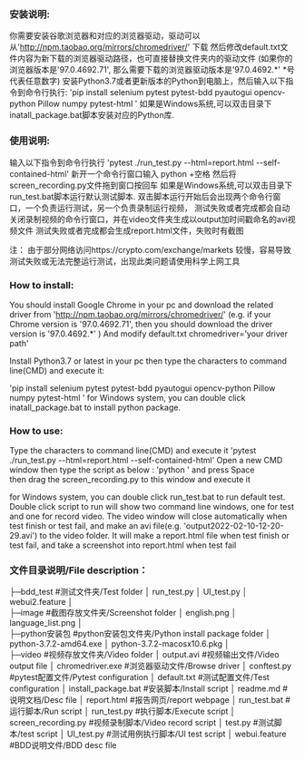 ### 安装说明: 
你需要安装谷歌浏览器和对应的浏览器驱动，驱动可以从'http://npm.taobao.org/mirrors/chromedriver/'  下载
然后修改default.txt文件内容为新下载的浏览器驱动路径，也可直接替换文件夹内的驱动文件
(如果你的浏览器版本是'97.0.4692.71', 那么需要下载的浏览器驱动版本是'97.0.4692.*' *号代表任意数字)
安装Python3.7或者更新版本的Python到电脑上，然后输入以下指令到命令行执行:
'pip install selenium pytest pytest-bdd pyautogui opencv-python Pillow numpy pytest-html '
如果是Windows系统,可以双击目录下inatall_package.bat脚本安装对应的Python库.

### 使用说明:
输入以下指令到命令行执行
'pytest ./run_test.py --html=report.html --self-contained-html'
新开一个命令行窗口输入 python +空格 
然后将screen_recording.py文件拖到窗口按回车
如果是Windows系统,可以双击目录下run_test.bat脚本运行默认测试脚本.
双击脚本运行开始后会出现两个命令行窗口，一个负责运行测试，另一个负责录制运行视频，
测试失败或者完成都会自动关闭录制视频的命令行窗口，并在video文件夹生成以output加时间戳命名的avi视频文件
测试失败或者完成都会生成report.html文件，失败时有截图

注：
由于部分网络访问https://crypto.com/exchange/markets  较慢，容易导致测试失败或无法完整运行测试，出现此类问题请使用科学上网工具




### How to install: 
You should install Google Chrome in your pc and download the related driver from 'http://npm.taobao.org/mirrors/chromedriver/' (e.g. if your Chrome version is '97.0.4692.71', then you should download the driver version is '97.0.4692.*' )
And modify default.txt 
chromedriver='your driver path'


Install Python3.7 or latest in your pc then type the characters to command line(CMD) and execute it:

'pip install selenium pytest pytest-bdd pyautogui opencv-python Pillow numpy pytest-html '
for Windows system, you can double click inatall_package.bat to install python package.

### How to use:
Type the characters to command line(CMD) and execute it
'pytest ./run_test.py --html=report.html --self-contained-html'
Open a new CMD window then type the script as below :
'python ' and press Space  
then drag the screen_recording.py to this window and execute it

for Windows system, you can double click run_test.bat to run default test.
Double click script to run will show two command line windows, one for test and one for record video.
The video window will close automatically when test finish or test fail, and make an avi file(e.g. 'output2022-02-10-12-20-29.avi') to the video folder.
It will make a report.html file when test finish or test fail, and take a screenshot into report.html when test fail


### 文件目录说明/File description：
├─bdd_test                     #测试文件夹/Test folder
│      run_test.py
│      UI_test.py
│      webui2.feature
│      
├─image                        #截图存放文件夹/Screenshot folder
│      english.png
│      language_list.png
│      
├─python安装包             #python安装包文件夹/Python install package folder
│      python-3.7.2-amd64.exe
│      python-3.7.2-macosx10.6.pkg
│      
├─video                          #视频存放文件夹/Video folder
│      output.avi               #视频输出文件/Video output file
│  chromedriver.exe        #浏览器驱动文件/Browse driver
│  conftest.py                 #pytest配置文件/Pytest configuration
│  default.txt                  #测试配置文件/Test configuration
│  install_package.bat     #安装脚本/Install script
│  readme.md                #说明文档/Desc file
│  report.html                #报告网页/report webpage
│  run_test.bat               #运行脚本/Run script
│  run_test.py                #执行脚本/Execute script
│  screen_recording.py  #视频录制脚本/Video record script
│  test.py                      #测试脚本/test script
│  UI_test.py                 #测试用例执行脚本/UI test script
│  webui.feature           #BDD说明文件/BDD desc file
